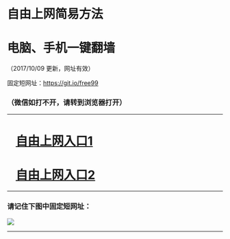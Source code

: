 ﻿# 自由上网简易方法

# 电脑、手机一键翻墙

（2017/10/09 更新，网址有效）

固定短网址：https://git.io/free99

### （微信如打不开，请转到浏览器打开）


***





# &nbsp;&nbsp; <a href="http://ft2288815819.fwq-tz-1001.info/fwqtz01.html?t=10090016355 " target="_blank">自由上网入口1</a>
# &nbsp;&nbsp; <a href="http://ft202571596.fwq-tz-1002.info/fwqtz02.html?t=100900130405 " target="_blank">自由上网入口2</a>
***

### 请记住下图中固定短网址：

<img src="https://s3-us-west-2.amazonaws.com/fwq-1001/yjfq-20170905okok.png" /> 


***

